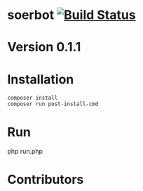 # soerbot [![Build Status](https://travis-ci.org/esergeev/soerbot.svg?branch=master)](https://travis-ci.org/soersoft/soerbot)
# Version 0.1.1

# Installation

```
composer install
composer run post-install-cmd
```

# Run
php run.php

# Contributors
